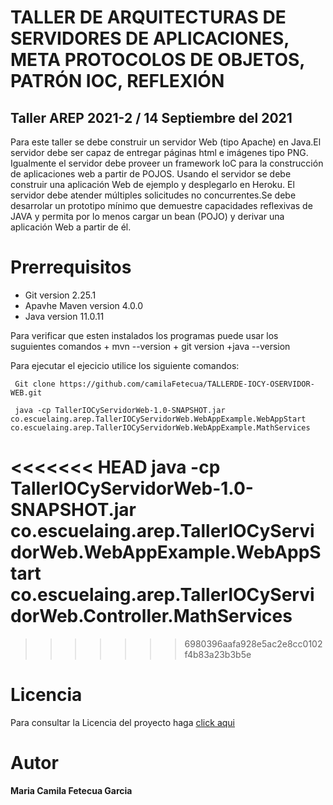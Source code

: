 # TALLER DE ARQUITECTURAS DE SERVIDORES DE APLICACIONES, META PROTOCOLOS DE OBJETOS, PATRÓN IOC, REFLEXIÓN
## Taller AREP 2021-2 / 14 Septiembre del 2021

Para este taller se debe construir un servidor Web (tipo Apache) en Java.El servidor debe ser capaz de entregar páginas html e imágenes tipo PNG. 
Igualmente el servidor debe proveer un framework IoC para la construcción de aplicaciones web a partir de POJOS. Usando el servidor se debe construir una aplicación
Web de ejemplo y desplegarlo en Heroku. El servidor debe atender múltiples solicitudes no concurrentes.Se debe desarrolar un prototipo mínimo que demuestre 
capacidades reflexivas de JAVA y permita por lo menos cargar un bean (POJO) y derivar una aplicación Web a partir de él.

# Prerrequisitos 
  + Git version 2.25.1
  + Apavhe Maven version 4.0.0
  + Java version 11.0.11
  
 Para verificar que esten instalados los programas puede usar los suguientes comandos
    + mvn --version
    + git version
    +java --version
    
    
   Para ejecutar el ejecicio utilice los siguiente comandos:
   
     Git clone https://github.com/camilaFetecua/TALLERDE-IOCY-OSERVIDOR-WEB.git
     
     java -cp TallerIOCyServidorWeb-1.0-SNAPSHOT.jar co.escuelaing.arep.TallerIOCyServidorWeb.WebAppExample.WebAppStart co.escuelaing.arep.TallerIOCyServidorWeb.WebAppExample.MathServices
     
   
<<<<<<< HEAD
   java -cp TallerIOCyServidorWeb-1.0-SNAPSHOT.jar  co.escuelaing.arep.TallerIOCyServidorWeb.WebAppExample.WebAppStart
   co.escuelaing.arep.TallerIOCyServidorWeb.Controller.MathServices
=======
    
>>>>>>> 6980396aafa928e5ac2e8cc0102f4b83a23b3b5e
    
   # Licencia

  Para consultar la Licencia del proyecto haga [click aqui](https://github.com/camilaFetecua/TALLERDE-IOCY-OSERVIDOR-WEB/blob/master/LICENSE)
  
  
# Autor 
  **Maria Camila Fetecua Garcia** 
